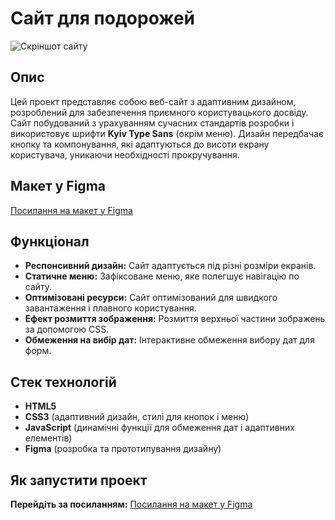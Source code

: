 # Сайт для подорожей

![Скріншот сайту](https://plus.unsplash.com/premium_photo-1677072477215-ad9441169da4?q=80&w=2070&auto=format&fit=crop&ixlib=rb-4.0.3&ixid=M3wxMjA3fDB8MHxwaG90by1wYWdlfHx8fGVufDB8fHx8fA%3D%3D)

## Опис
Цей проект представляє собою веб-сайт з адаптивним дизайном, розроблений для забезпечення приємного користувацького досвіду. Сайт побудований з урахуванням сучасних стандартів розробки і використовує шрифти **Kyiv Type Sans** (окрім меню). Дизайн передбачає кнопку та компонування, які адаптуються до висоти екрану користувача, уникаючи необхідності прокручування.

## Макет у Figma
[Посилання на макет у Figma](https://www.figma.com/path-to-your-design)

## Функціонал

- **Респонсивний дизайн:** Сайт адаптується під різні розміри екранів.
- **Статичне меню:** Зафіксоване меню, яке полегшує навігацію по сайту.
- **Оптимізовані ресурси:** Сайт оптимізований для швидкого завантаження і плавного користування.
- **Ефект розмиття зображення:** Розмиття верхньої частини зображень за допомогою CSS.
- **Обмеження на вибір дат:** Інтерактивне обмеження вибору дат для форм.

## Стек технологій

- **HTML5**
- **CSS3** (адаптивний дизайн, стилі для кнопок і меню)
- **JavaScript** (динамічні функції для обмеження дат і адаптивних елементів)
- **Figma** (розробка та прототипування дизайну)

## Як запустити проект
**Перейдіть за посиланням:**
[Посилання на макет у Figma](https://www.figma.com/path-to-your-design)
